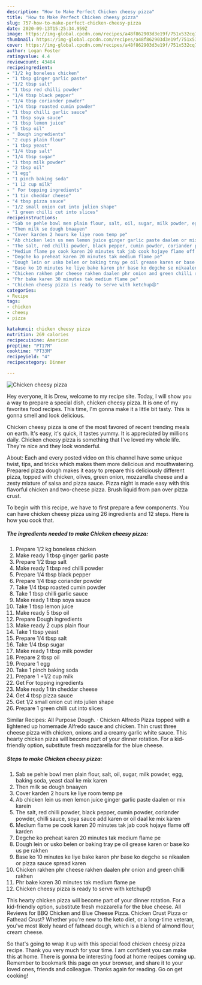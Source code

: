 ```yaml
---
description: "How to Make Perfect Chicken cheesy pizza"
title: "How to Make Perfect Chicken cheesy pizza"
slug: 757-how-to-make-perfect-chicken-cheesy-pizza
date: 2020-09-13T15:25:34.959Z
image: https://img-global.cpcdn.com/recipes/a48f862903d3e19f/751x532cq70/chicken-cheesy-pizza-recipe-main-photo.jpg
thumbnail: https://img-global.cpcdn.com/recipes/a48f862903d3e19f/751x532cq70/chicken-cheesy-pizza-recipe-main-photo.jpg
cover: https://img-global.cpcdn.com/recipes/a48f862903d3e19f/751x532cq70/chicken-cheesy-pizza-recipe-main-photo.jpg
author: Logan Foster
ratingvalue: 4.4
reviewcount: 43484
recipeingredient:
- "1/2 kg boneless chicken"
- "1 tbsp ginger garlic paste"
- "1/2 tbsp salt"
- "1 tbsp red chilli powder"
- "1/4 tbsp black pepper"
- "1/4 tbsp coriander powder"
- "1/4 tbsp roasted cumin powder"
- "1 tbsp chilli garlic sauce"
- "1 tbsp soya sauce"
- "1 tbsp lemon juice"
- "5 tbsp oil"
- " Dough ingredients"
- "2 cups plain flour"
- "1 tbsp yeast"
- "1/4 tbsp salt"
- "1/4 tbsp sugar"
- "1 tbsp milk powder"
- "2 tbsp oil"
- "1 egg"
- "1 pinch baking soda"
- "1 12 cup milk"
- " For topping ingredients"
- "1 tin cheddar cheese"
- "4 tbsp pizza sauce"
- "1/2 small onion cut into julien shape"
- "1 green chilli cut into slices"
recipeinstructions:
- "Sab se pehle bowl men plain flour, salt, oil, sugar, milk powder, egg, baking soda, yeast daal ke mix karen"
- "Then milk se dough bnaayen"
- "Cover karden 2 hours ke liye room temp pe"
- "Ab chicken lein us men lemon juice ginger garlic paste daalen or mix karein"
- "The salt, red chilli powder, black pepper, cumin powder, coriander powder, chilli sauce, soya sauce add karen or oil daal ke mix karen"
- "Medium flame pe cook karen 20 minutes tak jab cook hojaye flame off karden"
- "Degche ko preheat karen 20 minutes tak medium flame pe"
- "Dough lein or usko belen or baking tray pe oil grease karen or base ko us pe rakhen"
- "Base ko 10 minutes ke liye bake karen phr base ko degche se nikaalen or pizza sauce spread karen"
- "Chicken rakhen phr cheese rakhen daalen phr onion and green chilli rakhen"
- "Phr bake karen 30 minutes tak medium flame pe"
- "Chicken cheesy pizza is ready to serve with ketchup😍"
categories:
- Recipe
tags:
- chicken
- cheesy
- pizza

katakunci: chicken cheesy pizza 
nutrition: 269 calories
recipecuisine: American
preptime: "PT17M"
cooktime: "PT33M"
recipeyield: "4"
recipecategory: Dinner

---
```



![Chicken cheesy pizza](https://img-global.cpcdn.com/recipes/a48f862903d3e19f/751x532cq70/chicken-cheesy-pizza-recipe-main-photo.jpg)

Hey everyone, it is Drew, welcome to my recipe site. Today, I will show you a way to prepare a special dish, chicken cheesy pizza. It is one of my favorites food recipes. This time, I'm gonna make it a little bit tasty. This is gonna smell and look delicious.

Chicken cheesy pizza is one of the most favored of recent trending meals on earth. It's easy, it's quick, it tastes yummy. It is appreciated by millions daily. Chicken cheesy pizza is something that I've loved my whole life. They're nice and they look wonderful.

About: Each and every posted video on this channel have some unique twist, tips, and tricks which makes them more delicious and mouthwatering. Prepared pizza dough makes it easy to prepare this deliciously different pizza, topped with chicken, olives, green onion, mozzarella cheese and a zesty mixture of salsa and pizza sauce. Pizza night is made easy with this flavorful chicken and two-cheese pizza. Brush liquid from pan over pizza crust.


To begin with this recipe, we have to first prepare a few components. You can have chicken cheesy pizza using 26 ingredients and 12 steps. Here is how you cook that.

<!--inarticleads1-->

##### The ingredients needed to make Chicken cheesy pizza:

1. Prepare 1/2 kg boneless chicken
1. Make ready 1 tbsp ginger garlic paste
1. Prepare 1/2 tbsp salt
1. Make ready 1 tbsp red chilli powder
1. Prepare 1/4 tbsp black pepper
1. Prepare 1/4 tbsp coriander powder
1. Take 1/4 tbsp roasted cumin powder
1. Take 1 tbsp chilli garlic sauce
1. Make ready 1 tbsp soya sauce
1. Take 1 tbsp lemon juice
1. Make ready 5 tbsp oil
1. Prepare  Dough ingredients
1. Make ready 2 cups plain flour
1. Take 1 tbsp yeast
1. Prepare 1/4 tbsp salt
1. Take 1/4 tbsp sugar
1. Make ready 1 tbsp milk powder
1. Prepare 2 tbsp oil
1. Prepare 1 egg
1. Take 1 pinch baking soda
1. Prepare 1 +1/2 cup milk
1. Get  For topping ingredients
1. Make ready 1 tin cheddar cheese
1. Get 4 tbsp pizza sauce
1. Get 1/2 small onion cut into julien shape
1. Prepare 1 green chilli cut into slices


Similar Recipes: All Purpose Dough. · Chicken Alfredo Pizza topped with a lightened up homemade Alfredo sauce and chicken. Thin crust three cheese pizza with chicken, onions and a creamy garlic white sauce. This hearty chicken pizza will become part of your dinner rotation. For a kid-friendly option, substitute fresh mozzarella for the blue cheese. 

<!--inarticleads2-->

##### Steps to make Chicken cheesy pizza:

1. Sab se pehle bowl men plain flour, salt, oil, sugar, milk powder, egg, baking soda, yeast daal ke mix karen
1. Then milk se dough bnaayen
1. Cover karden 2 hours ke liye room temp pe
1. Ab chicken lein us men lemon juice ginger garlic paste daalen or mix karein
1. The salt, red chilli powder, black pepper, cumin powder, coriander powder, chilli sauce, soya sauce add karen or oil daal ke mix karen
1. Medium flame pe cook karen 20 minutes tak jab cook hojaye flame off karden
1. Degche ko preheat karen 20 minutes tak medium flame pe
1. Dough lein or usko belen or baking tray pe oil grease karen or base ko us pe rakhen
1. Base ko 10 minutes ke liye bake karen phr base ko degche se nikaalen or pizza sauce spread karen
1. Chicken rakhen phr cheese rakhen daalen phr onion and green chilli rakhen
1. Phr bake karen 30 minutes tak medium flame pe
1. Chicken cheesy pizza is ready to serve with ketchup😍


This hearty chicken pizza will become part of your dinner rotation. For a kid-friendly option, substitute fresh mozzarella for the blue cheese. All Reviews for BBQ Chicken and Blue Cheese Pizza. Chicken Crust Pizza or Fathead Crust? Whether you&#39;re new to the keto diet, or a long-time veteran, you&#39;ve most likely heard of fathead dough, which is a blend of almond flour, cream cheese. 

So that's going to wrap it up with this special food chicken cheesy pizza recipe. Thank you very much for your time. I am confident you can make this at home. There is gonna be interesting food at home recipes coming up. Remember to bookmark this page on your browser, and share it to your loved ones, friends and colleague. Thanks again for reading. Go on get cooking!
